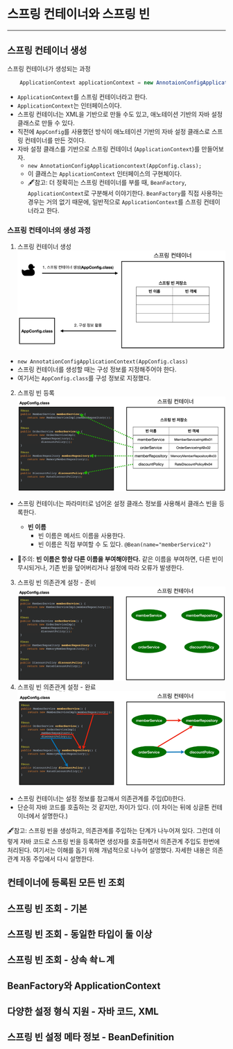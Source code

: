 # 스프링 컨테이너와 스프링 빈

---
## 스프링 컨테이너 생성
스프링 컨테이너가 생성되는 과정
```java
    ApplicationContext applicationContext = new AnnotaionConfigApplicationContext(AppConfig.class);
```
- `ApplicationContext`를 스프링 컨테이너라고 한다.
- `ApplicationContext`는 인터페이스이다.
- 스프링 컨테이너는 XML을 기반으로 만들 수도 있고, 애노테이션 기반의 자바 설정 클래스로 만들 수 있다.
- 직전에 `AppConfig`를 사용했던 방식이 애노테이션 기반의 자바 설정 클래스로 스프링 컨테이너를 만든 것이다.
- 자바 설정 클래스를 기반으로 스프링 컨테이너 (`ApplicationContext`)를 만들어보자.
  - `new AnnotationConfigApplicationcontext(AppConfig.class);`
  - 이 클래스는 `ApplicationContext` 인터페이스의 구현체이다.
  - 🖋참고: 더 정확히는 스프링 컨테이너를 부를 때, `BeanFactory`, `ApplicationContext`로 구분해서 이야기한다.
  `BeanFactory`를 직접 사용하는 경우는 거의 없기 때문에, 일반적으로 `ApplicationContext`를 스프링 컨테이너라고 한다.

### 스프링 컨테이너의 생성 과정
1. 스프링 컨테이너 생성
![스프링 컨테이너 생성.png](img%2F%EC%8A%A4%ED%94%84%EB%A7%81%20%EC%BB%A8%ED%85%8C%EC%9D%B4%EB%84%88%20%EC%83%9D%EC%84%B1.png) 
  - `new AnnotationConfigApplicationContext(AppConfig.class)`
  - 스프링 컨테이너를 생성할 때는 구성 정보를 지정해주어야 한다.
  - 여기서는 `AppConfig.class`를 구성 정보로 지정했다.
2. 스프링 빈 등록
![스프링 빈 등록.png](img%2F%EC%8A%A4%ED%94%84%EB%A7%81%20%EB%B9%88%20%EB%93%B1%EB%A1%9D.png)
  - 스프링 컨테이너는 파라미터로 넘어온 설정 클래스 정보를 사용해서 클래스 빈을 등록한다.

    - **빈 이름**
      - 빈 이름은 메서드 이름을 사용한다.
      - 빈 이름은 직접 부여할 수 도 있다. `@Bean(name="memberService2")`
- 🚨주의: **빈 이름은 항상 다른 이름을 부여해야한다.** 같은 이름을 부여하면, 다른 빈이 무시되거나, 기존 빈을 덮어버리거나 설정에 따라 오류가 발생한다.
3. 스프링 빈 의존관계 설정 - 준비
![스프링 빈 의존관계 설정 - 준비.png](img%2F%EC%8A%A4%ED%94%84%EB%A7%81%20%EB%B9%88%20%EC%9D%98%EC%A1%B4%EA%B4%80%EA%B3%84%20%EC%84%A4%EC%A0%95%20-%20%EC%A4%80%EB%B9%84.png)
4. 스프링 빈 의존관계 설정 - 완료
![스프링 빈 의존관계 설정 - 완료.png](img%2F%EC%8A%A4%ED%94%84%EB%A7%81%20%EB%B9%88%20%EC%9D%98%EC%A1%B4%EA%B4%80%EA%B3%84%20%EC%84%A4%EC%A0%95%20-%20%EC%99%84%EB%A3%8C.png)
  - 스프링 컨테이너는 설정 정보를 참고해서 의존관계를 주입(DI)한다.
  - 단순히 자바 코드를 호출하는 것 같지만, 차이가 있다. (이 차이는 뒤에 싱글톤 컨테이너에서 설명한다.)

🖋️참고: 스프링 빈을 생성하고, 의존관계를 주입하는 단계가 나누어져 있다. 그런데 이렇게 자바 코드로 스프링 빈을 등록하면 생성자를 호출하면서 의존관계 주입도 한번에 처리된다.
여기서는 이해를 돕기 위해 개념적으로 나누어 설명했다. 자세한 내용은 의존관계 자동 주입에서 다시 설명한다.


## 컨테이너에 등록된 모든 빈 조회

## 스프링 빈 조회 - 기본
## 스프링 빈 조회 - 동일한 타입이 둘 이상
## 스프링 빈 조회 - 상속 솩ㄴ계
## BeanFactory와 ApplicationContext
## 다양한 설정 형식 지원 - 자바 코드, XML
## 스프링 빈 설정 메타 정보 - BeanDefinition